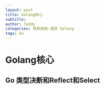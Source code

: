 ```yaml
---
layout: post
title: Golang核心
subtitle: 
author: Teddy
categories: 体系结构-语言 Golang
tags: Go
---
```


# Golang核心

## Go 类型决断和Reflect和Select